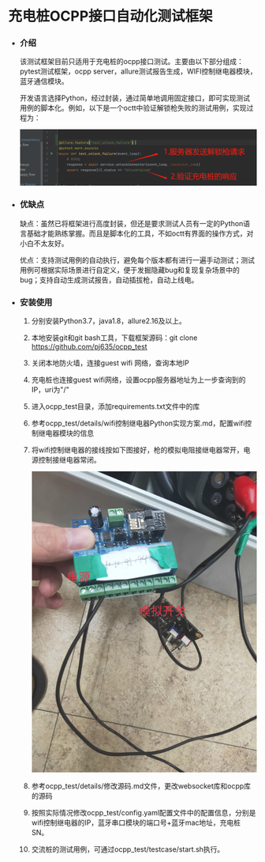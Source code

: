 # 					充电桩OCPP接口自动化测试框架

- ### 介绍

  该测试框架目前只适用于充电桩的ocpp接口测试。主要由以下部分组成：pytest测试框架，ocpp server，allure测试报告生成，WIFI控制继电器模块，蓝牙通信模块。

  开发语言选择Python，经过封装，通过简单地调用固定接口，即可实现测试用例的脚本化。例如，以下是一个octt中验证解锁枪失败的测试用例，实现过程为：

  ![image](https://github.com/pj635/ocpp_test/raw/master/screenshots/sample1.png)

- ### 优缺点

  缺点：虽然已将框架进行高度封装，但还是要求测试人员有一定的Python语言基础才能熟练掌握。而且是脚本化的工具，不如octt有界面的操作方式，对小白不太友好。

  优点：支持测试用例的自动执行，避免每个版本都有进行一遍手动测试；测试用例可根据实际场景进行自定义，便于发掘隐藏bug和复现复杂场景中的bug；支持自动生成测试报告，自动插拔枪，自动上线电。

- ### 安装使用

  1. 分别安装Python3.7，java1.8，allure2.16及以上。

  2. 本地安装git和git bash工具，下载框架源码：git clone https://github.com/pj635/ocpp_test

  3. 关闭本地防火墙，连接guest wifi 网络，查询本地IP

  4. 充电桩也连接guest wifi网络，设置ocpp服务器地址为上一步查询到的IP，uri为"/"

  5. 进入ocpp_test目录，添加requirements.txt文件中的库

  6. 参考ocpp_test/details/wifi控制继电器Python实现方案.md，配置wifi控制继电器模块的信息

  7. 将wifi控制继电器的接线按如下图接好，枪的模拟电阻接继电器常开，电源控制接继电器常闭。

     ![image](https://github.com/pj635/ocpp_test/raw/master/screenshots/sample2.jpg)

  8. 参考ocpp_test/details/修改源码.md文件，更改websocket库和ocpp库的源码
  
  9. 按照实际情况修改ocpp_test/config.yaml配置文件中的配置信息，分别是wifi控制继电器的IP，蓝牙串口模块的端口号+蓝牙mac地址，充电桩SN。
  
  10. 交流桩的测试用例，可通过ocpp_test/testcase/start.sh执行。

